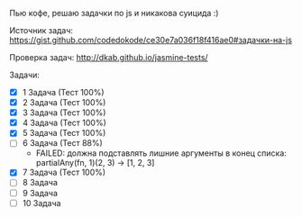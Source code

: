 Пью кофе, решаю задачки по js и никакова суицида :)

Источник задач: https://gist.github.com/codedokode/ce30e7a036f18f416ae0#задачки-на-js

Проверка задач: http://dkab.github.io/jasmine-tests/

Задачи:
- [x] 1 Задача (Тест 100%)
- [x] 2 Задача (Тест 100%)
- [x] 3 Задача (Тест 100%)
- [x] 4 Задача (Тест 100%)
- [x] 5 Задача (Тест 100%)
- [ ] 6 Задача (Тест 88%)
    - FAILED: должна подставлять лишние аргументы в конец списка: partialAny(fn, 1)(2, 3) -> [1, 2, 3]
- [x] 7 Задача (Тест 100%)
- [ ] 8 Задача
- [ ] 9 Задача
- [ ] 10 Задача